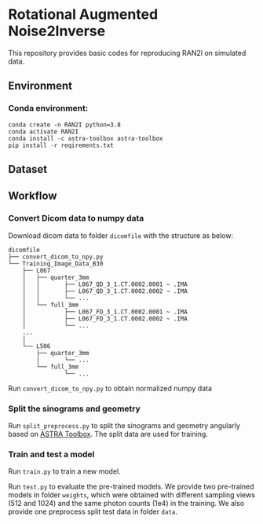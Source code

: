 ﻿# Rotational Augmented Noise2Inverse

This repository provides basic codes for reproducing RAN2I on simulated data.

## Environment

### Conda environment:
```
conda create -n RAN2I python=3.8
conda activate RAN2I
conda install -c astra-toolbox astra-toolbox
pip install -r reqirements.txt
```

## Dataset



## Workflow

### Convert Dicom data to numpy data
Download dicom data to folder `dicomfile` with the structure as below:

    dicomfile
    ├── convert_dicom_to_npy.py
    └── Training_Image_Data_B30
        ├── L067
        │   ├── quarter_3mm
        │   │       ├── L067_QD_3_1.CT.0002.0001 ~ .IMA
        │   │       ├── L067_QD_3_1.CT.0002.0002 ~ .IMA
        │   │       └── ...
        │   └── full_3mm
        │           ├── L067_FD_3_1.CT.0002.0001 ~ .IMA
        │           ├── L067_FD_3_1.CT.0002.0002 ~ .IMA
        │           └── ... 
        ...
        │
        └── L506
            ├── quarter_3mm
            │       └── ...
            └── full_3mm
                    └── ...     

Run `convert_dicom_to_npy.py` to obtain normalized numpy data

### Split the sinograms and geometry

Run `split_preprocess.py` to split the sinograms and geometry angularly 
based on [ASTRA Toolbox](https://www.astra-toolbox.com/).
The split data are used for training.

### Train and test a model

Run `train.py` to train a new model. 

Run `test.py` to evaluate the pre-trained models.
We provide two pre-trained models in folder `weights`, 
which were obtained with different sampling views (512 and 1024) 
and the same photon counts (1e4) in the training. 
We also provide one preprocess split test data in folder `data`.




